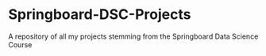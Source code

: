 # Springboard-DSC-Projects
A repository of all my projects stemming from the Springboard Data Science Course
